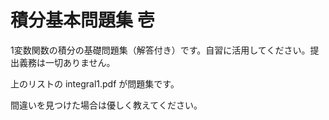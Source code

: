 # 積分基本問題集 壱

1変数関数の積分の基礎問題集（解答付き）です。自習に活用してください。提出義務は一切ありません。

上のリストの integral1.pdf が問題集です。

間違いを見つけた場合は優しく教えてください。
